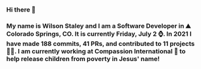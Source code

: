 ### Hi there 👋

### My name is Wilson Staley and I am a Software Developer in ⛰ Colorado Springs, CO.  It is currently Friday, July 2 ⌚. In 2021 I have made 188 commits, 41 PRs, and contributed to 11 projects 👨‍💻. I am currently working at Compassion International 🏢 to help release children from poverty in Jesus' name!